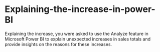 # Explaining-the-increase-in-power-BI
Explaining the increase, you were asked to use the Analyze feature in Microsoft Power BI to explain unexpected increases in sales totals and provide insights on the reasons for these increases. 
